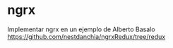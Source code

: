 # ngrx
Implementar ngrx en un ejemplo de Alberto Basalo 
https://github.com/nestdanchia/ngrxRedux/tree/redux
